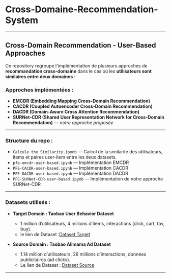 # Cross-Domaine-Recommendation-System

---

##  Cross-Domain Recommendation - User-Based Approaches  

Ce repository regroupe l'implémentation de plusieurs approches de **recommandation cross-domaine** dans le cas où les **utilisateurs sont similaires entre deux domaines** :  

###  Approches implémentées :  
- **EMCDR (Embedding Mapping Cross-Domain Recommendation)**  
- **CACDR (Coupled Autoencoder Cross-Domain Recommendation)**  
- **DACDR (Domain-Aware Cross Attention Recommendation)**  
- **SURNet-CDR (Shared User Representation Network for Cross-Domain Recommendation)** — *notre approche proposée*  

---

###  **Structure du repo :**  
- `Calcule the Similarity.ipynb` — Calcul de la similarité des utilisateurs, items et paires user-item entre les deux datasets.  
- `pfe-emcdr-user-based.ipynb` — Implémentation EMCDR  
- `PFE-CACDR-user-based.ipynb` — Implémentation CACDR  
- `PFE-DACDR-user-based.ipynb` — Implémentation DACDR  
- `PFE-SURNet-CDR-user-based.ipynb` — Implémentation de notre approche SURNet-CDR  

---

###  **Datasets utilisés :**  
- **Target Domain : Taobao User Behavior Dataset**  
  - 1 million d’utilisateurs, 4 millions d’items, interactions (click, cart, fav, buy).  
  - le lien de Dataset :[Dataset Target](https://www.kaggle.com/datasets/marwa80/userbehavior)

- **Source Domain : Taobao Alimama Ad Dataset**  
  - 1.14 million d’utilisateurs, 26 millions d’interactions, données publicitaires (ad clicks).
  - Le lien de Dataset : [Dataset Source](https://www.kaggle.com/datasets/pavansanagapati/ad-displayclick-data-on-taobaocom/data)
---